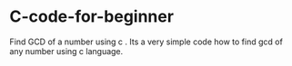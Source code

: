 # C-code-for-beginner
Find GCD of a number using c . Its a very simple code how to find gcd of any number using c language.
